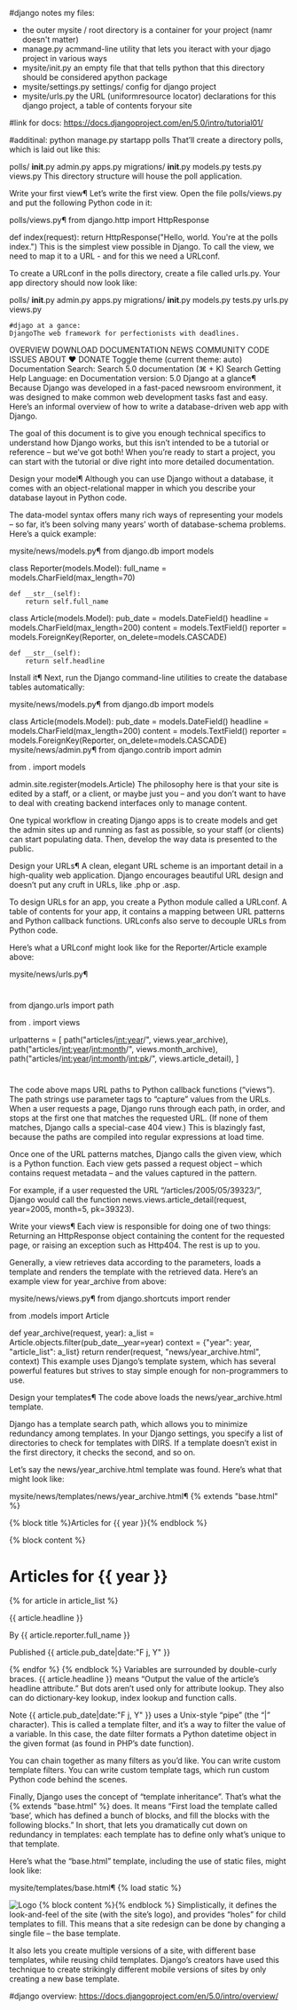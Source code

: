 #django notes
my files:
- the outer mysite / root directory is a container for your project (namr doesn't matter)
- manage.py acmmand-line utility that lets you iteract with your djago project in various ways
- mysite/init.py an empty file that that tells python that this directory should be considered apython package
- mysite/settings.py settings/ config for django project
- mysite/urls.py the URL (uniformresource locator) declarations for this django project, a table of contents foryour site


#link for docs:
https://docs.djangoproject.com/en/5.0/intro/tutorial01/


#additinal:
 python manage.py startapp polls
That’ll create a directory polls, which is laid out like this:

polls/
    __init__.py
    admin.py
    apps.py
    migrations/
        __init__.py
    models.py
    tests.py
    views.py
This directory structure will house the poll application.

Write your first view¶
Let’s write the first view. Open the file polls/views.py and put the following Python code in it:

polls/views.py¶
from django.http import HttpResponse


def index(request):
    return HttpResponse("Hello, world. You're at the polls index.")
This is the simplest view possible in Django. To call the view, we need to map it to a URL - and for this we need a URLconf.

To create a URLconf in the polls directory, create a file called urls.py. Your app directory should now look like:

polls/
    __init__.py
    admin.py
    apps.py
    migrations/
        __init__.py
    models.py
    tests.py
    urls.py
    views.py



    #djago at a gance:
    DjangoThe web framework for perfectionists with deadlines.
OVERVIEW
DOWNLOAD
DOCUMENTATION
NEWS
COMMUNITY
CODE
ISSUES
ABOUT
♥ DONATE
Toggle theme (current theme: auto)
Documentation
Search:
Search 5.0 documentation (⌘ + K)
Search
Getting Help
Language: en
Documentation version: 5.0
Django at a glance¶
Because Django was developed in a fast-paced newsroom environment, it was designed to make common web development tasks fast and easy. Here’s an informal overview of how to write a database-driven web app with Django.

The goal of this document is to give you enough technical specifics to understand how Django works, but this isn’t intended to be a tutorial or reference – but we’ve got both! When you’re ready to start a project, you can start with the tutorial or dive right into more detailed documentation.

Design your model¶
Although you can use Django without a database, it comes with an object-relational mapper in which you describe your database layout in Python code.

The data-model syntax offers many rich ways of representing your models – so far, it’s been solving many years’ worth of database-schema problems. Here’s a quick example:

mysite/news/models.py¶
from django.db import models


class Reporter(models.Model):
    full_name = models.CharField(max_length=70)

    def __str__(self):
        return self.full_name


class Article(models.Model):
    pub_date = models.DateField()
    headline = models.CharField(max_length=200)
    content = models.TextField()
    reporter = models.ForeignKey(Reporter, on_delete=models.CASCADE)

    def __str__(self):
        return self.headline
Install it¶
Next, run the Django command-line utilities to create the database tables automatically:


mysite/news/models.py¶
from django.db import models


class Article(models.Model):
    pub_date = models.DateField()
    headline = models.CharField(max_length=200)
    content = models.TextField()
    reporter = models.ForeignKey(Reporter, on_delete=models.CASCADE)
mysite/news/admin.py¶
from django.contrib import admin

from . import models

admin.site.register(models.Article)
The philosophy here is that your site is edited by a staff, or a client, or maybe just you – and you don’t want to have to deal with creating backend interfaces only to manage content.

One typical workflow in creating Django apps is to create models and get the admin sites up and running as fast as possible, so your staff (or clients) can start populating data. Then, develop the way data is presented to the public.

Design your URLs¶
A clean, elegant URL scheme is an important detail in a high-quality web application. Django encourages beautiful URL design and doesn’t put any cruft in URLs, like .php or .asp.

To design URLs for an app, you create a Python module called a URLconf. A table of contents for your app, it contains a mapping between URL patterns and Python callback functions. URLconfs also serve to decouple URLs from Python code.

Here’s what a URLconf might look like for the Reporter/Article example above:

mysite/news/urls.py¶
#
from django.urls import path

from . import views

urlpatterns = [
    path("articles/<int:year>/", views.year_archive),
    path("articles/<int:year>/<int:month>/", views.month_archive),
    path("articles/<int:year>/<int:month>/<int:pk>/", views.article_detail),
]
#
The code above maps URL paths to Python callback functions (“views”). The path strings use parameter tags to “capture” values from the URLs. When a user requests a page, Django runs through each path, in order, and stops at the first one that matches the requested URL. (If none of them matches, Django calls a special-case 404 view.) This is blazingly fast, because the paths are compiled into regular expressions at load time.

Once one of the URL patterns matches, Django calls the given view, which is a Python function. Each view gets passed a request object – which contains request metadata – and the values captured in the pattern.

For example, if a user requested the URL “/articles/2005/05/39323/”, Django would call the function news.views.article_detail(request, year=2005, month=5, pk=39323).

Write your views¶
Each view is responsible for doing one of two things: Returning an HttpResponse object containing the content for the requested page, or raising an exception such as Http404. The rest is up to you.

Generally, a view retrieves data according to the parameters, loads a template and renders the template with the retrieved data. Here’s an example view for year_archive from above:

mysite/news/views.py¶
from django.shortcuts import render

from .models import Article


def year_archive(request, year):
    a_list = Article.objects.filter(pub_date__year=year)
    context = {"year": year, "article_list": a_list}
    return render(request, "news/year_archive.html", context)
This example uses Django’s template system, which has several powerful features but strives to stay simple enough for non-programmers to use.

Design your templates¶
The code above loads the news/year_archive.html template.

Django has a template search path, which allows you to minimize redundancy among templates. In your Django settings, you specify a list of directories to check for templates with DIRS. If a template doesn’t exist in the first directory, it checks the second, and so on.

Let’s say the news/year_archive.html template was found. Here’s what that might look like:

mysite/news/templates/news/year_archive.html¶
{% extends "base.html" %}

{% block title %}Articles for {{ year }}{% endblock %}

{% block content %}
<h1>Articles for {{ year }}</h1>

{% for article in article_list %}
    <p>{{ article.headline }}</p>
    <p>By {{ article.reporter.full_name }}</p>
    <p>Published {{ article.pub_date|date:"F j, Y" }}</p>
{% endfor %}
{% endblock %}
Variables are surrounded by double-curly braces. {{ article.headline }} means “Output the value of the article’s headline attribute.” But dots aren’t used only for attribute lookup. They also can do dictionary-key lookup, index lookup and function calls.

Note {{ article.pub_date|date:"F j, Y" }} uses a Unix-style “pipe” (the “|” character). This is called a template filter, and it’s a way to filter the value of a variable. In this case, the date filter formats a Python datetime object in the given format (as found in PHP’s date function).

You can chain together as many filters as you’d like. You can write custom template filters. You can write custom template tags, which run custom Python code behind the scenes.

Finally, Django uses the concept of “template inheritance”. That’s what the {% extends "base.html" %} does. It means “First load the template called ‘base’, which has defined a bunch of blocks, and fill the blocks with the following blocks.” In short, that lets you dramatically cut down on redundancy in templates: each template has to define only what’s unique to that template.

Here’s what the “base.html” template, including the use of static files, might look like:

mysite/templates/base.html¶
{% load static %}
<html>
<head>
    <title>{% block title %}{% endblock %}</title>
</head>
<body>
    <img src="{% static 'images/sitelogo.png' %}" alt="Logo">
    {% block content %}{% endblock %}
</body>
</html>
Simplistically, it defines the look-and-feel of the site (with the site’s logo), and provides “holes” for child templates to fill. This means that a site redesign can be done by changing a single file – the base template.

It also lets you create multiple versions of a site, with different base templates, while reusing child templates. Django’s creators have used this technique to create strikingly different mobile versions of sites by only creating a new base template.

#django overview:
https://docs.djangoproject.com/en/5.0/intro/overview/